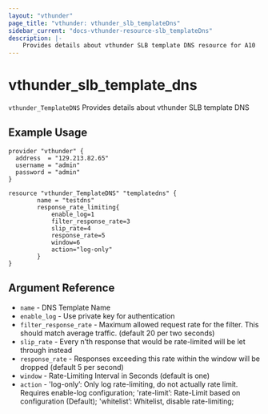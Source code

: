 ```yaml
---
layout: "vthunder"
page_title: "vthunder: vthunder_slb_templateDns"
sidebar_current: "docs-vthunder-resource-slb_templateDns"
description: |-
    Provides details about vthunder SLB template DNS resource for A10
---
```


# vthunder\_slb\_template\_dns

`vthunder_TemplateDNS` Provides details about vthunder SLB template DNS
## Example Usage


```hcl
provider "vthunder" {
  address  = "129.213.82.65"
  username = "admin"
  password = "admin"
}

resource "vthunder_TemplateDNS" "templatedns" {
		name = "testdns"
        response_rate_limiting{
            enable_log=1
            filter_response_rate=3
            slip_rate=4
            response_rate=5
            window=6
            action="log-only"
        }
}
```

## Argument Reference

* `name` - DNS Template Name
* `enable_log` - Use private key for authentication
* `filter_response_rate` - Maximum allowed request rate for the filter. This should match average traffic. (default 20 per two seconds)
* `slip_rate` - Every n’th response that would be rate-limited will be let through instead
* `response_rate` - Responses exceeding this rate within the window will be dropped (default 5 per second)
* `window` - Rate-Limiting Interval in Seconds (default is one)
* `action` - 'log-only’: Only log rate-limiting, do not actually rate limit. Requires enable-log configuration; 'rate-limit’: Rate-Limit based on configuration (Default); 'whitelist’: Whitelist, disable rate-limiting;





